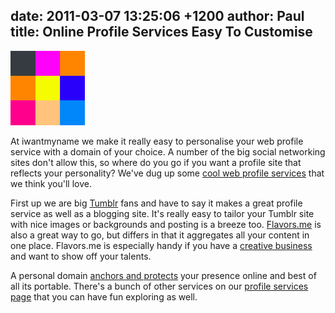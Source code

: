 date: 2011-03-07 13:25:06 +1200
author: Paul
title: Online Profile Services Easy To Customise
----

![flavors50.png](/media/2011-03-07-flavors50.png)

At iwantmyname we make it really easy to personalise your web profile service with a domain of your choice. A number of the big social networking sites don't allow this, so where do you go if you want a profile site that reflects your personality? We've dug up some [cool web profile services](https://iwantmyname.co.nz/services/personal-profile/) that we think you'll love. 

First up we are big [Tumblr](https://iwantmyname.co.nz/features/applications/custom-domain-apps/blogs/tumblr-tumblelog-easy-blog-with-own-url) fans and have to say it makes a great profile service as well as a blogging site. It's really easy to tailor your Tumblr site with nice images or backgrounds and posting is a breeze too. [Flavors.me](https://iwantmyname.co.nz/services/personal-profile/customize-flavors.me-website-with-your-own-domain) is also a great way to go, but differs in that it aggregates all your content in one place. Flavors.me is especially handy if you have a [creative business](http://flavors.me/jboydphoto) and want to show off your talents.

A personal domain [anchors and protects](https://iwantmyname.com/blog/2010/11/anchor-your-social-media-presence-with-a-domain.html) your presence online and best of all its portable. There's a bunch of other services on our [profile services page](https://iwantmyname.co.nz/services/personal-profile/) that you can have fun exploring as well.
